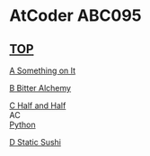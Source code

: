 # AtCoder ABC095  

## [TOP](https://atcoder.jp/contests/abc095)  

[A Something on It](https://atcoder.jp/contests/abc095/tasks/abc095_a)   

[](https://atcoder.jp/contests/abc095/submissions/)  

[B Bitter Alchemy](https://atcoder.jp/contests/abc095/tasks/abc095_b)   

[](https://atcoder.jp/contests/abc095/submissions/)  

[C Half and Half](https://atcoder.jp/contests/abc095/tasks/arc096_a)   
AC  
[Python](https://atcoder.jp/contests/abc095/submissions/15729023)  

[D Static Sushi](https://atcoder.jp/contests/abc095/tasks/arc096_b)   

[](https://atcoder.jp/contests/abc095/submissions/)  

